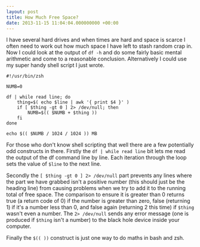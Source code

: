 ```yaml
---
layout: post
title: How Much Free Space?
date: 2013-11-15 11:04:04.000000000 +00:00
---
```

I have several hard drives and when times are hard and space is scarce I often need to work out how much space I have left to stash random crap in. Now I could look at the output of `df -h` and do some fairly basic mental arithmetic and come to a reasonable conclusion. Alternatively I could use my super handy shell script I just wrote.


    #!/usr/bin/zsh

    NUMB=0

    df | while read line; do
        thing=$( echo $line | awk '{ print $4 }' )
        if [ $thing -gt 0 ] 2> /dev/null; then
            NUMB=$(( $NUMB + $thing ))
        fi
    done

    echo $(( $NUMB / 1024 / 1024 )) MB

For those who don't know shell scripting that well there are a few potentially odd constructs in there. Firstly the `df | while read line` bit lets me read the output of the df command line by line. Each iteration through the loop sets the value of `$line` to the next line.

Secondly the `[ $thing -gt 0 ] 2> /dev/null` part prevents any lines where the part we have grabbed isn't a positive number (this should just be the heading line) from causing problems when we try to add it to the running total of free space. The comparison to ensure it is greater than 0 returns true (a return code of 0) if the number is greater than zero, false (returning 1) if it's a number less than 0, and false again (returning 2 this time) if `$thing` wasn't even a number. The `2> /dev/null` sends any error message (one is produced if `$thing` isn't a number) to the black hole device inside your computer.

Finally the `$(( ))` construct is just one way to do maths in bash and zsh.
